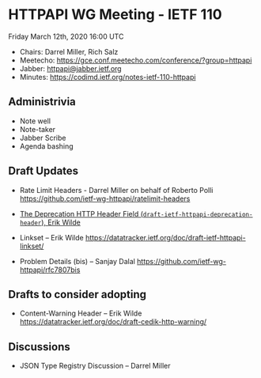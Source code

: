 # HTTPAPI WG Meeting - IETF 110

Friday March 12th, 2020 16:00 UTC

* Chairs: Darrel Miller, Rich Salz
* Meetecho: https://gce.conf.meetecho.com/conference/?group=httpapi
* Jabber: httpapi@jabber.ietf.org
* Minutes: https://codimd.ietf.org/notes-ietf-110-httpapi


## Administrivia

- Note well
- Note-taker
- Jabber Scribe
- Agenda bashing
## Draft Updates

- Rate Limit Headers - Darrel Miller on behalf of Roberto Polli https://github.com/ietf-wg-httpapi/ratelimit-headers

- [The Deprecation HTTP Header Field (`draft-ietf-httpapi-deprecation-header`), Erik Wilde](http://dret.net/lectures/ietf-110/#deprecation)
- Linkset – Erik Wilde https://datatracker.ietf.org/doc/draft-ietf-httpapi-linkset/
- Problem Details (bis) – Sanjay Dalal https://github.com/ietf-wg-httpapi/rfc7807bis

## Drafts to consider adopting
- Content-Warning Header – Erik Wilde https://datatracker.ietf.org/doc/draft-cedik-http-warning/
## Discussions

- JSON Type Registry Discussion – Darrel Miller